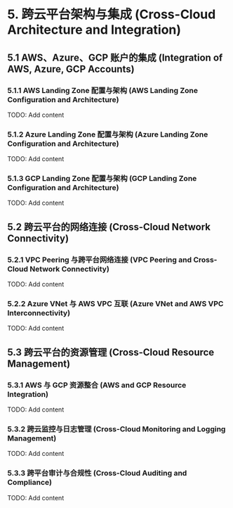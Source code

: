 # 5. 跨云平台架构与集成 (Cross-Cloud Architecture and Integration)

## 5.1 AWS、Azure、GCP 账户的集成 (Integration of AWS, Azure, GCP Accounts)
### 5.1.1 AWS Landing Zone 配置与架构 (AWS Landing Zone Configuration and Architecture)
TODO: Add content

### 5.1.2 Azure Landing Zone 配置与架构 (Azure Landing Zone Configuration and Architecture)
TODO: Add content

### 5.1.3 GCP Landing Zone 配置与架构 (GCP Landing Zone Configuration and Architecture)
TODO: Add content

## 5.2 跨云平台的网络连接 (Cross-Cloud Network Connectivity)
### 5.2.1 VPC Peering 与跨平台网络连接 (VPC Peering and Cross-Cloud Network Connectivity)
TODO: Add content

### 5.2.2 Azure VNet 与 AWS VPC 互联 (Azure VNet and AWS VPC Interconnectivity)
TODO: Add content

## 5.3 跨云平台的资源管理 (Cross-Cloud Resource Management)
### 5.3.1 AWS 与 GCP 资源整合 (AWS and GCP Resource Integration)
TODO: Add content

### 5.3.2 跨云监控与日志管理 (Cross-Cloud Monitoring and Logging Management)
TODO: Add content

### 5.3.3 跨平台审计与合规性 (Cross-Cloud Auditing and Compliance)
TODO: Add content
